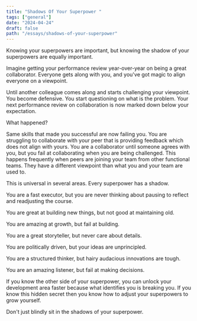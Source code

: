 ```yaml
---
title: "Shadows Of Your Superpower "
tags: ["general"]
date: "2024-04-24"
draft: false
path: "/essays/shadows-of-your-superpower"
---
```


Knowing your superpowers are important, but knowing the shadow of your superpowers are equally important. 

Imagine getting your performance review year-over-year on being a great collaborator. Everyone gets along with you, and you've got magic to align everyone on a viewpoint.

Until another colleague comes along and starts challenging your viewpoint. You become defensive. You start questioning on what is the problem. Your next performance review on collaboration is now marked down below your expectation. 

What happened?

Same skills that made you successful are now failing you. You are struggling to collaborate with your peer that is providing feedback which does not align with yours. You are a collaborator until someone agrees with you, but you fail at collaborating when you are being challenged. This happens frequently when peers are joining your team from other functional teams. They have a different viewpoint than what you and your team are used to.

This is universal in several areas. Every superpower has a shadow. 

You are a fast executor, but you are never thinking about pausing to reflect and readjusting the course.

You are great at building new things, but not good at maintaining old.

You are amazing at growth, but fail at building.

You are a great storyteller, but never care about details.

You are politically driven, but your ideas are unprincipled. 

You are a structured thinker, but hairy audacious innovations are tough.

You are an amazing listener, but fail at making decisions.

If you know the other side of your superpower, you can unlock your development area faster because what identifies you is breaking you. If you know this hidden secret then you know how to adjust your superpowers to grow yourself.

Don't just blindly sit in the shadows of your superpower.